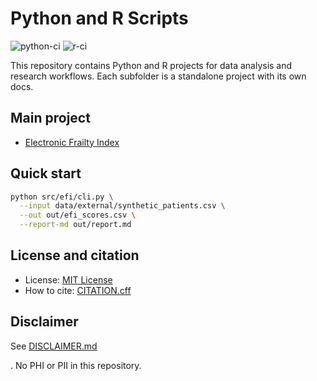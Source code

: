 ﻿# Python and R Scripts

![python-ci](https://github.com/Tupatuko2023/Python-R-Scripts/actions/workflows/python-ci.yml/badge.svg)
![r-ci](https://github.com/Tupatuko2023/Python-R-Scripts/actions/workflows/r-ci.yml/badge.svg)

This repository contains Python and R projects for data analysis and research
workflows. Each subfolder is a standalone project with its own docs.

## Main project

- [Electronic Frailty Index](Electronic-Frailty-Index/README.md)

## Quick start

```bash
python src/efi/cli.py \
  --input data/external/synthetic_patients.csv \
  --out out/efi_scores.csv \
  --report-md out/report.md
```

## License and citation

- License: [MIT License](LICENSE)
- How to cite: [CITATION.cff](CITATION.cff)

## Disclaimer

See [DISCLAIMER.md](DISCLAIMER.md)

. No PHI or PII in this repository.
